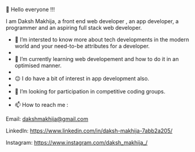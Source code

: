 👋 Hello everyone !!!

I am Daksh Makhija, a front end web developer , an app developer, a programmer and an aspiring full stack web developer.

- 👀 I’m intersted to know more about tech developments in the modern world and your need-to-be attributes for a developer.
- 
- 🌱 I’m currently learning web developement and how to do it in an optimised manner.
- 
- 😉 I do have a bit of interest in app development also.
- 
- 💞️ I’m looking for participation in competitive coding groups.
-
- 📫 How to reach me : 

Email: dakshmakhija@gmail.com

Linkedln: https://www.linkedin.com/in/daksh-makhija-7abb2a205/

Instagram: https://www.instagram.com/daksh_makhija_/

<!---
Daksh2356/Daksh2356 is a ✨ special ✨ repository because its `README.md` (this file) appears on your GitHub profile.
You can click the Preview link to take a look at your changes.
--->

